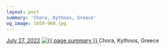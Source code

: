 ```yaml
---
layout: post
summary: 'Chora, Kythnos, Greece'
og_image: 1659-960.jpg
---
```


<p>
  <time>
    <a href="/1659">July 27, 2022</a>
  </time>
  <a href="/1659">
    <img src="{{ site.assets_url }}/1659-480.jpg" srcset="{{ site.assets_url }}/1659-240.jpg 240w, {{ site.assets_url }}/1659-480.jpg 480w, {{ site.assets_url }}/1659-720.jpg 720w, {{ site.assets_url }}/1659-960.jpg 960w" sizes="(min-width: 700px) 50vw, calc(100vw - 2rem)" alt="{{ page.summary }}" />
  </a>
  <span>Chora, Kythnos, Greece</span>
</p>
